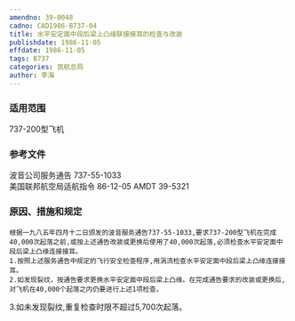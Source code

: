 ```yaml
---
amendno: 39-0048  
cadno: CAD1986-B737-04  
title: 水平安定面中段后梁上凸缘联接接耳的检查与改装  
publishdate: 1986-11-05  
effdate: 1986-11-05  
tags: B737  
categories: 民航总局  
author: 李海  
---
```

  
### 适用范围  
737-200型飞机  
  
<!--more-->  
### 参考文件  
波音公司服务通告 737-55-1033  
美国联邦航空局适航指令 86-12-05 AMDT 39-5321  
  
### 原因、措施和规定  
    根据一九八五年四月十二日颁发的波音服务通告737-55-1033,要求737-200型飞机在完成40,000次起落之前,或按上述通告改装或更换后使用了40,000次起落,必须检查水平安定面中段后梁上凸缘连接接耳。  
    1.按照上述服务通告中规定的飞行安全检查程序,用涡流检查水平安定面中段后梁上凸缘连接接耳。  
    2.如发现裂纹，按通告要求更换水平安定面中段后梁上凸缘。在完成通告要求的改装或更换后,对飞机在40,000个起落之内仍要进行上述1项检查。  
  
3.如未发现裂纹,重复检查时限不超过5,700次起落。  
